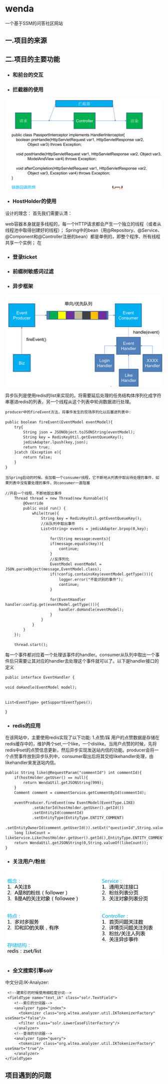 # wenda
一个基于SSM的问答社区网站
## 一.项目的来源

## 二.项目的主要功能

+ ### 和前台的交互

+ ### 拦截器的使用

![image](./pic/拦截器.png)

+ ### HostHolder的使用

设计的理念：
首先我们需要认清：

web容器本身就是多线程的，每一个HTTP请求都会产生一个独立的线程（或者从线程池中取得创建好的线程）；
Spring中的bean（用@Repository、@Service、@Component和@Controller注册的bean）都是单例的，即整个程序、所有线程共享一个实例；
在

+ ### 登录ticket

+ ### 前缀树敏感词过滤

+ ### 异步框架
![image](./pic/QQ图片20190223221146.png)

异步队列是使用redis的list来实现的。将需要延后处理的任务结构体序列化成字符串塞进redis的列表，另一个线程从这个列表中轮询数据进行处理。

    producer中的fireEvent方法，将事件发生的现场序列化以后塞进列表中:
    
    public boolean fireEvent(EventModel eventModel){
        try{
            String json = JSONObject.toJSONString(eventModel);
            String key = RedisKeyUtil.getEventQueueKey();
            jedisAdapter.lpush(key,json);
            return true;
        }catch (Exception e){
            return false;
        }
    }
    
    当Spring启动的时候，会加载一个consumer线程，它不断地从列表中取出待处理的事件，如果列表中没有要处理的事件，则consumer一直阻塞
    
    //开启一个线程，不断地取出事件
        Thread thread = new Thread(new Runnable(){
            @Override
            public void run() {
                while(true){
                    String key = RedisKeyUtil.getEventQueueKey();
                    //从队列中取出事件
                    List<String> events = jedisAdapter.brpop(0,key);

                        for(String message:events){
                        if(message.equals(key)){
                            continue;
                        }
                        //反序列化
                        EventModel eventModel = JSON.parseObject(message,EventModel.class);
                        if(!config.containsKey(eventModel.getType())){
                            logger.error("不能识别的事件");
                            continue;
                        }

                        for(EventHandler handler:config.get(eventModel.getType())){
                            handler.doHandle(eventModel);
                        }
                    }
                }
            }
        });

        thread.start();
        
每一个事件都对应着一个处理该事件的handler。consumer从队列中取出一个事件后只需要让其对应的handler去处理这个事件就可以了。以下是handler接口的定义

    public interface EventHandler {

    void doHandle(EventModel model);


    List<EventType> getSupportEventTypes();
}



+ ### redis的应用

在该网站中，主要使用redis实现了以下功能:
1.点赞/踩
用户的点赞数据是存储在redis缓存中的，维护两个set,一个like，一个dislike。当用户点赞的时候，先将redis中set的点赞信息更新，然后异步实现发送站内信的功能。producer会将一个点赞事件放到异步队列中，consumer取出后将其交给likehandler处理，由likehandler来发送站内信。

    public String like(@RequestParam("commentId") int commentId){
        if(hostHolder.getUser() == null){
            return WendaUtil.getJSONString(999);
        }
        Comment comment = commentService.getCommentById(commentId);

        eventProducer.fireEvent(new EventModel(EventType.LIKE)
                .setActorId(hostHolder.getUser().getId())
                .setEntityId(commentId)
                .setEntityType(EntityType.ENTITY_COMMENT)
                .setEntityOwnerId(comment.getUserId()).setExt("questionId",String.valueOf(comment.getEntityId())));
        long likeCount = likeService.Like(hostHolder.getUser().getId(),EntityType.ENTITY_COMMENT,commentId);
        return WendaUtil.getJSONString(0,String.valueOf(likeCount));
    }

+ ### 关注用户/粉丝

![image](./pic/QQ图片20190224114119.png)


+ ### 全文搜索引擎solr

中文分词:IK-Analyzer:

     <!--建索引的时候使用细粒度分词-->
     <fieldType name="text_ik" class="solr.TextField">
        <!--索引的分词器-->
        <analyzer type="index">
          <tokenizer class="org.wltea.analyzer.util.IKTokenizerFactory" useSmart="false"/>
          <filter class="solr.LowerCaseFilterFactory"/>
        </analyzer>
        <!--查询的分词器-->
        <analyzer type="query">
          <tokenizer class="org.wltea.analyzer.util.IKTokenizerFactory" useSmart="true"/>
        </analyzer>
    </fieldType>


## 项目遇到的问题
